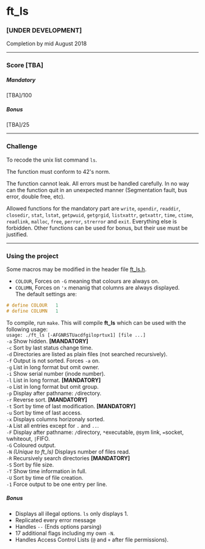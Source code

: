 # ft_ls
### [UNDER DEVELOPMENT]
Completion by mid August 2018
***
### Score [TBA]
##### Mandatory
[TBA]/100
##### Bonus
[TBA]/25
***
### Challenge  
To recode the unix list command `ls`.  
  
The function must conform to 42's norm.  
  
The function cannot leak. All errors must be handled carefully. In no way can the function quit in an unexpected manner (Segmentation fault, bus error, double free, etc).  
  
Allowed functions for the mandatory part are `write`, `opendir`, `readdir`, `closedir`, `stat`, `lstat`, `getpwuid`, `getgrgid`, `listxattr`, `getxattr`, `time`, `ctime`, `readlink`, `malloc`, `free`, `perror`, `strerror` and `exit`. Everything else is forbidden. Other functions can be used for bonus, but their use must be justified.
***
### Using the project
Some macros may be modified in the header file [ft_ls.h](./includes/ft_ls.h).  
- `COLOUR`, Forces on `-G` meaning that colours are always on.
- `COLUMN`, Forces on `'x` menanig that columns are always displayed.  
The default settings are:
```c
# define COLOUR	  1
# define COLUMN	  1
```

To compile, run `make`. This will compile **ft_ls** which can be used with the following usage:  
`usage: ./ft_ls [-AFGNRSTUacdfgiloprtux1] [file ...]`  
`-a` Show hidden. **[MANDATORY]**  
`-c` Sort by last status change time.  
`-d` Directories are listed as plain files (not searched recursively).  
`-f` Output is not sorted. Forces `-a` on.  
`-g` List in long format but omit owner.  
`-i` Show serial number (inode number).  
`-l` List in long format. **[MANDATORY]**  
`-o` List in long format but omit group.  
`-p` Display after pathname: `/`directory.  
`-r` Reverse sort. **[MANDATORY]**  
`-t` Sort by time of last modification. **[MANDATORY]**  
`-u` Sort by time of last access.  
`-x` Displays columns horizonaly sorted.  
`-A` List all entries except for `.` and `..`.  
`-F` Display after pathname: `/`directory, `*`executable, `@`sym link, `=`socket, `%`whiteout, `|`FIFO.  
`-G` Coloured output.  
`-N` *(Unique to ft_ls)* Displays number of files read.  
`-R` Recursively search directories **[MANDATORY]**  
`-S` Sort by file size.  
`-T` Show time information in full.  
`-U` Sort by time of file creation.  
`-1` Force output to be one entry per line.  
  
##### Bonus
* Displays all illegal options. `ls` only displays 1.
* Replicated every error message
* Handles `--` (Ends options parsing)
* 17 additional flags including my own `-N`.
* Handles Access Control Lists (`@` and `+` after file permissions).
